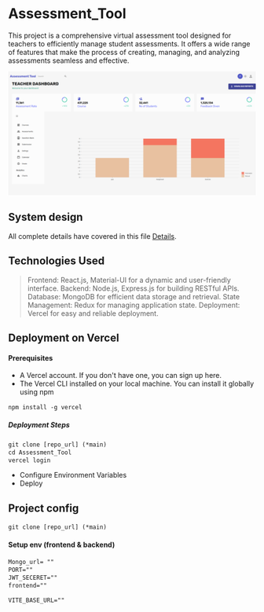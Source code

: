 # Assessment_Tool
 This project is a comprehensive virtual assessment tool designed for teachers to efficiently manage student assessments. It offers a wide range of features that make the process of creating, managing, and analyzing assessments seamless and effective.
 
![Diagram](https://raw.githubusercontent.com/fazil2915/Assessment_Tool/main/frontend/public/dashboard.png)
## System design
All complete details have covered in this file [Details](https://app.eraser.io/workspace/GM275ya5R2JZooxcEdE6).

## Technologies Used
> Frontend: React.js, Material-UI for a dynamic and user-friendly interface.
Backend: Node.js, Express.js for building RESTful APIs.
Database: MongoDB for efficient data storage and retrieval.
State Management: Redux for managing application state.
Deployment: Vercel for easy and reliable deployment.

## Deployment on Vercel
#### Prerequisites
* A Vercel account. If you don't have one, you can sign up here.
* The Vercel CLI installed on your local machine. You can install it globally using npm
`````````
npm install -g vercel
````````````

##### Deployment Steps
`````````
git clone [repo_url] (*main)
cd Assessment_Tool
vercel login
`````````
* Configure Environment Variables
* Deploy



## Project config
`````
git clone [repo_url] (*main)
`````
#### Setup env (frontend & backend)
```````
Mongo_url= ""
PORT=""
JWT_SECERET=""
frontend=""
```````
```````
VITE_BASE_URL=""
```````
 



